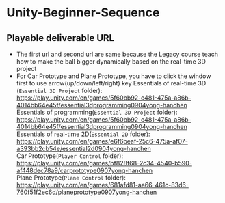 # Unity-Beginner-Sequence

## Playable deliverable URL
- The first url and second url are same because the Legacy course teach how to make the ball bigger dynamically based on the real-time 3D project
- For Car Prototype and Plane Prototype, you have to click the window first to use arrow(up/down/left/right) key 
Essentials of real-time 3D (`Essential 3D Project` folder):   
https://play.unity.com/en/games/5f60bb92-c481-475a-a86b-4014bb64e45f/essential3dprogramming0904yong-hanchen  
Essentials of programming(`Essential 3D Project` folder):  
https://play.unity.com/en/games/5f60bb92-c481-475a-a86b-4014bb64e45f/essential3dprogramming0904yong-hanchen  
Essentials of real-time 2D(`Essential 2D` folder):  
https://play.unity.com/en/games/e6f6beaf-25c6-475a-af07-a393bb2cb54e/essential2d0904yong-hanchen  
Car Prototype(`Player Control` folder):  
https://play.unity.com/en/games/bf828f68-2c34-4540-b590-af448dec78a9/carprototype0907yong-hanchen  
Plane Prototype(`Plane Control` folder):  
https://play.unity.com/en/games/681afd81-aa66-461c-83d6-760f51f2ec6d/planeprototype0907yong-hanchen  
